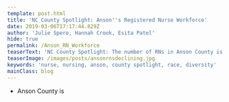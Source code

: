 ```yaml
---
template: post.html
title: 'NC County Spotlight: Anson''s Registered Nurse Workforce'
date: 2019-03-06T17:17:44.829Z
author: 'Julie Spero, Hannah Crook, Esita Patel'
hide: true
permalink: /Anson_RN_Workforce
teaserText: 'NC County Spotlight: The number of RNs in Anson County is declining'
teaserImage: /images/posts/ansonrnsdeclining.jpg
keywords: 'nurse, nursing, anson, county spotlight, race, diversity'
mainClass: blog
---
```

* Anson County is
